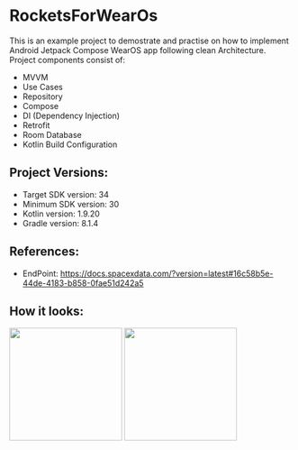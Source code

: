 # RocketsForWearOs

This is an example project to demostrate and practise on how to implement Android Jetpack Compose WearOS app following clean Architecture.
Project components consist of:
  * MVVM
  * Use Cases
  * Repository
  * Compose
  * DI (Dependency Injection)
  * Retrofit
  * Room Database
  * Kotlin Build Configuration 

## Project Versions:
  * Target SDK version: 34
  * Minimum SDK version: 30
  * Kotlin version: 1.9.20
  * Gradle version: 8.1.4

## References:
 * EndPoint: https://docs.spacexdata.com/?version=latest#16c58b5e-44de-4183-b858-0fae51d242a5

## How it looks: 
<img src="https://github.com/r1n1os/RocketsForWearOS/assets/32699540/0d878430-5917-4634-9a69-9f92cb40702c" width="200">
<img src="https://github.com/r1n1os/RocketsForWearOS/assets/32699540/8dd7af18-cd8e-47a6-b605-7c102f9b06f8" width="200">
